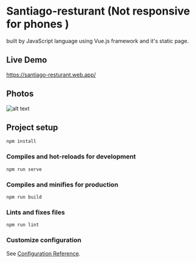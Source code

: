 # Santiago-resturant (Not responsive for phones )
 built by JavaScript language using Vue.js framework and it's static page.


## Live Demo 

https://santiago-resturant.web.app/


## Photos

![alt text](https://github.com/ThamerAlluqmani/Santiago-restaurant/tree/main/pics/Capture1.png?raw=true)  




## Project setup
```
npm install
```

### Compiles and hot-reloads for development
```
npm run serve
```

### Compiles and minifies for production
```
npm run build
```

### Lints and fixes files
```
npm run lint
```

### Customize configuration
See [Configuration Reference](https://cli.vuejs.org/config/).

